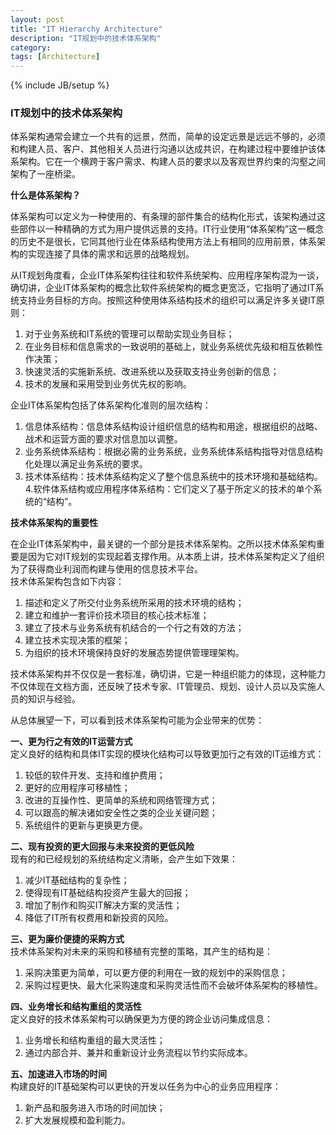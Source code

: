 ```yaml
---
layout: post
title: "IT Hierarchy Architecture"
description: "IT规划中的技术体系架构"
category: 
tags: [Architecture]
---
```

{% include JB/setup %}

### IT规划中的技术体系架构   
体系架构通常会建立一个共有的远景，然而，简单的设定远景是远远不够的，必须和构建人员、客户、其他相关人员进行沟通以达成共识，在构建过程中要维护该体系架构。它在一个横跨于客户需求、构建人员的要求以及客观世界约束的沟壑之间架构了一座桥梁。   

**什么是体系架构？**   

体系架构可以定义为一种使用的、有条理的部件集合的结构化形式，该架构通过这些部件以一种精确的方式为用户提供远景的支持。IT行业使用“体系架构”这一概念的历史不是很长，它同其他行业在体系结构使用方法上有相同的应用前景，体系架构的实现连接了具体的需求和远景的战略规划。

从IT规划角度看，企业IT体系架构往往和软件系统架构、应用程序架构混为一谈，确切讲，企业IT体系架构的概念比软件系统架构的概念更宽泛，它指明了通过IT系统支持业务目标的方向。按照这种使用体系结构技术的组织可以满足许多关键IT原则：         

 1. 对于业务系统和IT系统的管理可以帮助实现业务目标；          
 2. 在业务目标和信息需求的一致说明的基础上，就业务系统优先级和相互依赖性作决策；          
 3. 快速灵活的实施新系统、改进系统以及获取支持业务创新的信息；         
 4. 技术的发展和采用受到业务优先权的影响。   

企业IT体系架构包括了体系架构化准则的层次结构：          
 
 1. 信息体系结构：信息体系结构设计组织信息的结构和用途，根据组织的战略、战术和运营方面的要求对信息加以调整。          
 2. 业务系统体系结构：根据必需的业务系统，业务系统体系结构指导对信息结构化处理以满足业务系统的要求。          
 3. 技术体系结构：技术体系结构定义了整个信息系统中的技术环境和基础结构。         
 4.软件体系结构或应用程序体系结构：它们定义了基于所定义的技术的单个系统的“结构”。   

**技术体系架构的重要性**   

在企业IT体系架构中，最关键的一个部分是技术体系架构。之所以技术体系架构重要是因为它对IT规划的实现起着支撑作用。从本质上讲，技术体系架构定义了组织为了获得商业利润而构建与使用的信息技术平台。        
技术体系架构包含如下内容：         

 1. 描述和定义了所交付业务系统所采用的技术环境的结构；        
 2. 建立和维护一套评价技术项目的核心技术标准；         
 3. 建立了技术与业务系统有机结合的一个行之有效的方法；        
 4. 建立技术实现决策的框架；         
 5. 为组织的技术环境保持良好的发展态势提供管理理架构。   

技术体系架构并不仅仅是一套标准，确切讲，它是一种组织能力的体现，这种能力不仅体现在文档方面，还反映了技术专家、IT管理员、规划、设计人员以及实施人员的知识与经验。

从总体展望一下，可以看到技术体系架构可能为企业带来的优势：       

**一、更为行之有效的IT运营方式**              
定义良好的结构和具体IT实现的模块化结构可以导致更加行之有效的IT运维方式：            

1. 较低的软件开发、支持和维护费用；            
2. 更好的应用程序可移植性；             
3. 改进的互操作性、更简单的系统和网络管理方式；            
4. 可以跟高的解决诸如安全性之类的企业关键问题；            
5. 系统组件的更新与更换更方便。        

**二、现有投资的更大回报与未来投资的更低风险**               
现有的和已经规划的系统结构定义清晰，会产生如下效果：             

1. 减少IT基础结构的复杂性；              
2. 使得现有IT基础结构投资产生最大的回报；             
3. 增加了制作和购买IT解决方案的灵活性；             
4. 降低了IT所有权费用和新投资的风险。        

**三、更为廉价便捷的采购方式**               
技术体系架构对未来的采购和移植有完整的策略，其产生的结构是：             
1. 采购决策更为简单，可以更方便的利用在一致的规划中的采购信息；             
2. 采购过程更快、最大化采购速度和采购灵活性而不会破坏体系架构的移植性。        

**四、业务增长和结构重组的灵活性**               
定义良好的技术体系架构可以确保更为方便的跨企业访问集成信息：              

1. 业务增长和结构重组的最大灵活性；               
2. 通过内部合并、兼并和重新设计业务流程以节约实际成本。       

**五、加速进入市场的时间**             
构建良好的IT基础架构可以更快的开发以任务为中心的业务应用程序：            

1. 新产品和服务进入市场的时间加快；            
2. 扩大发展规模和盈利能力。
